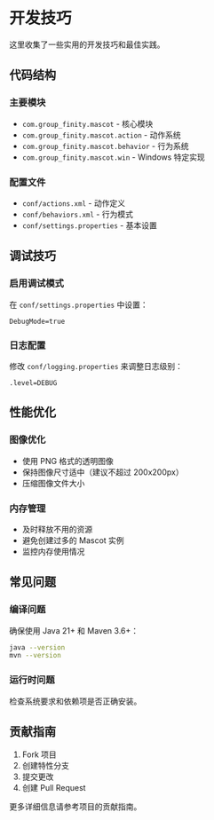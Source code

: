 # 开发技巧

这里收集了一些实用的开发技巧和最佳实践。

## 代码结构

### 主要模块

- `com.group_finity.mascot` - 核心模块
- `com.group_finity.mascot.action` - 动作系统
- `com.group_finity.mascot.behavior` - 行为系统
- `com.group_finity.mascot.win` - Windows 特定实现

### 配置文件

- `conf/actions.xml` - 动作定义
- `conf/behaviors.xml` - 行为模式
- `conf/settings.properties` - 基本设置

## 调试技巧

### 启用调试模式

在 `conf/settings.properties` 中设置：
```properties
DebugMode=true
```

### 日志配置

修改 `conf/logging.properties` 来调整日志级别：
```properties
.level=DEBUG
```

## 性能优化

### 图像优化

- 使用 PNG 格式的透明图像
- 保持图像尺寸适中（建议不超过 200x200px）
- 压缩图像文件大小

### 内存管理

- 及时释放不用的资源
- 避免创建过多的 Mascot 实例
- 监控内存使用情况

## 常见问题

### 编译问题

确保使用 Java 21+ 和 Maven 3.6+：
```bash
java --version
mvn --version
```

### 运行时问题

检查系统要求和依赖项是否正确安装。

## 贡献指南

1. Fork 项目
2. 创建特性分支
3. 提交更改
4. 创建 Pull Request

更多详细信息请参考项目的贡献指南。
